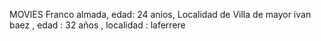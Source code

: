 MOVIES
Franco almada, edad: 24 anios, Localidad de Villa de mayor
ivan baez , edad : 32 años , localidad : laferrere